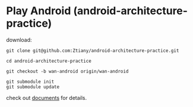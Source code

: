 # Play Android (android-architecture-practice)

download:

```shell
git clone git@github.com:Ztiany/android-architecture-practice.git

cd android-architecture-practice

git checkout -b wan-android origin/wan-android

git submodule init
git submodule update
```

check out [documents](./document) for details.
